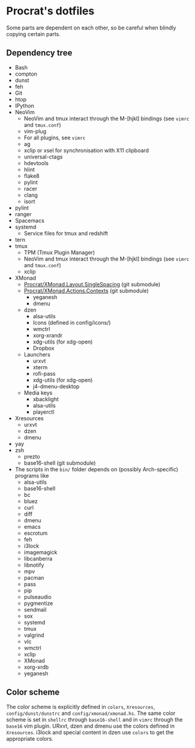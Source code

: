 Procrat's dotfiles
==================

Some parts are dependent on each other, so be careful when blindly copying
certain parts.


Dependency tree
---------------

- Bash
- compton
- dunst
- feh
- Git
- htop
- IPython
- NeoVim
  - NeoVim and tmux interact through the M-[hjkl] bindings (see `vimrc` and `tmux.conf`)
  - vim-plug
  - For all plugins, see `vimrc`
  - ag
  - xclip or xsel for synchronisation with X11 clipboard
  - universal-ctags
  - hdevtools
  - hlint
  - flake8
  - pylint
  - racer
  - clang
  - isort
- pylint
- ranger
- Spacemacs
- systemd
  - Service files for tmux and redshift
- tern
- tmux
  - TPM (Tmux Plugin Manager)
  - NeoVim and tmux interact through the M-[hjkl] bindings (see `vimrc` and `tmux.conf`)
  - xclip
- XMonad
  - [Procrat/XMonad.Layout.SingleSpacing](https://github.com/Procrat/xmonad-singlespacing) (git submodule)
  - [Procrat/XMonad.Actions.Contexts](https://github.com/Procrat/xmonad-contexts) (git submodule)
    - yeganesh
    - dmenu
  - dzen
    - alsa-utils
    - Icons (defined in config/icons/)
    - wmctrl
    - xorg-xrandr
    - xdg-utils (for xdg-open)
    - Dropbox
  - Launchers
    - urxvt
    - xterm
    - rofi-pass
    - xdg-utils (for xdg-open)
    - j4-dmenu-desktop
  - Media keys
    - xbacklight
    - alsa-utils
    - playerctl
- Xresources
  - urxvt
  - dzen
  - dmenu
- yay
- zsh
  - prezto
  - base16-shell (git submodule)
- The scripts in the `bin/` folder depends on (possibly Arch-specific) programs
  like
  - alsa-utils
  - base16-shell
  - bc
  - bluez
  - curl
  - diff
  - dmenu
  - emacs
  - escrotum
  - feh
  - i3lock
  - imagemagick
  - libcanberra
  - libnotify
  - mpv
  - pacman
  - pass
  - pip
  - pulseaudio
  - pygmentize
  - sendmail
  - sox
  - systemd
  - tmux
  - valgrind
  - vlc
  - wmctrl
  - xclip
  - XMonad
  - xorg-xrdb
  - yeganesh


Color scheme
------------
The color scheme is explicitly defined in `colors`, `Xresources`,
`config/dunst/dunstrc` and `config/xmonad/xmonad.hs`. The same color scheme is
set in `shellrc` through `base16-shell` and in `vimrc` through the `base16` vim
plugin. URxvt, dzen and dmenu use the colors defined in `Xresources`. i3lock and
special content in dzen use `colors` to get the appropriate colors.
